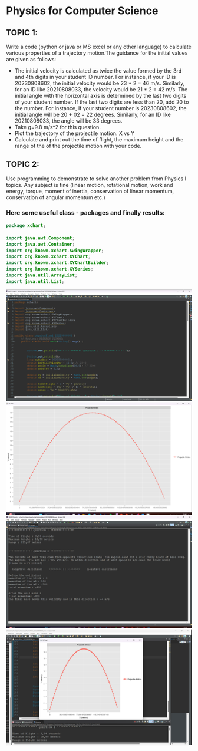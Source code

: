 # Physics for Computer Science
## TOPIC 1:
Write a code (python or java or MS excel or any other language) to calculate various properties of a trajectory motion.The guidance for the initial values are given as follows:
- The initial velocity is calculated as twice the value formed by the 3rd and 4th digits in your student ID number. For instance, if your ID is 20230808602, the initial velocity would be 23 * 2 = 46 m/s. Similarly, for an ID like 20210808033, the velocity would be 21 * 2 = 42 m/s.
The initial angle with the horizontal axis is determined by the last two digits of your student number. If the last two
digits are less than 20, add 20 to the number. For instance, if your student number is 20230808602, the initial angle
will be 20 + 02 = 22 degrees. Similarly, for an ID like 20210808033, the angle will be 33 degrees.
- Take g=9.8 m/s^2 for this question.
- Plot the trajectory of the projectile motion. X vs Y
- Calculate and print out the time of flight, the maximum height and the range of the of the projectile motion with
your code.
## TOPIC 2:
Use programming to demonstrate to solve another problem from Physics I topics. Any subject is fine (linear motion, rotational motion, work and energy, torque, moment of inertia, conservation of   linear momentum, conservation of angular momentum etc.)


### Here some useful class - packages and finally results: 

```java
package xchart;

import java.awt.Component;
import java.awt.Container;
import org.knowm.xchart.SwingWrapper;
import org.knowm.xchart.XYChart;
import org.knowm.xchart.XYChartBuilder;
import org.knowm.xchart.XYSeries;
import java.util.ArrayList;
import java.util.List;
```

![XX](images\1.png)
![XX](images\2.png)
![XX](images\3.png)
![XX](images\4.png)
